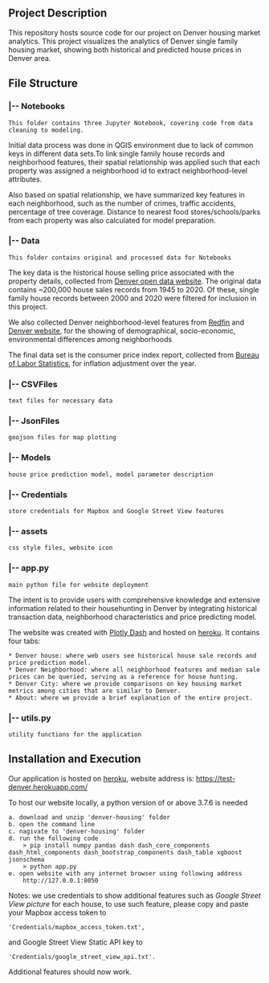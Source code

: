 ## Project Description
This repository hosts source code for our project on Denver housing market analytics. This project visualizes the analytics of Denver single family housing market, showing both historical and predicted house prices in Denver area. 

## File Structure

### |-- Notebooks
	This folder contains three Jupyter Notebook, covering code from data cleaning to modeling.
Initial data process was done in QGIS environment due to lack of common keys in different data sets.To link single family house records and neighborhood features, their spatial relationship was applied such that each property was assigned a neighborhood id to extract neighborhood-level attributes.

Also based on spatial relationship, we have summarized key features in each neighborhood, such as the number of crimes, traffic accidents, percentage of tree coverage. Distance to nearest food stores/schools/parks from each property was also calculated for model preparation.

### |-- Data
	This folder contains original and processed data for Notebooks
The key data is the historical house selling price associated with the property details, collected from [Denver open data website](https://www.denvergov.org/opendata). The original data contains ~200,000 house sales records from 1945 to 2020. Of these, single family house records between 2000 and 2020 were filtered for inclusion in this project.

We also collected Denver neighborhood-level features from [Redfin](https://www.redfin.com/blog/data-center/) and [Denver website](https://www.denvergov.org/opendata), for the showing of demographical, socio-economic, environmental differences among neighborhoods

The final data set is the consumer price index report, collected from [Bureau of Labor Statistics](https://data.bls.gov/cgi-bin/srgate), for inflation adjustment over the year.

### |-- CSVFiles
	text files for necessary data

### |-- JsonFiles
	geojson files for map plotting

### |-- Models
	house price prediction model, model parameter description

### |-- Credentials
	store credentials for Mapbox and Google Street View features

### |-- assets
	css style files, website icon

### |-- app.py
	main python file for website deployment
The intent is to provide users with comprehensive knowledge and extensive information related to their househunting in Denver by integrating historical transaction data, neighborhood characteristics and price predicting model.

The website was created with [Plotly Dash](https://plotly.com/) and hosted on [heroku](https://www.heroku.com/). It contains four tabs: 

	* Denver house: where web users see historical house sale records and  price prediction model.
	* Denver Neighborhood: where all neighborhood features and median sale prices can be queried, serving as a reference for house hunting.
	* Denver City: where we provide comparisons on key housing market metrics among cities that are similar to Denver.
	* About: where we provide a brief explanation of the entire project.

### |-- utils.py
	utility functions for the application
	
## Installation and Execution

Our application is hosted on [heroku](https://www.heroku.com/), website address is:
	https://test-denver.herokuapp.com/

To host our website locally, a python version of or above 3.7.6 is needed
	
	a. download and unzip 'denver-housing' folder
	b. open the command line
	c. nagivate to 'denver-housing' folder
	d. run the following code
		> pip install numpy pandas dash dash_core_components dash_html_components dash_bootstrap_components dash_table xgboost jsonschema
		> python app.py
	e. open website with any internet browser using following address
		http://127.0.0.1:8050
		
Notes: we use credentials to show additional features such as _Google Street View picture_ for each house, to use such feature, please copy and paste your Mapbox access token to 
	
	'Credentials/mapbox_access_token.txt', 
and Google Street View Static API key to 

	'Credentials/google_street_view_api.txt'. 
Additional features should now work.
